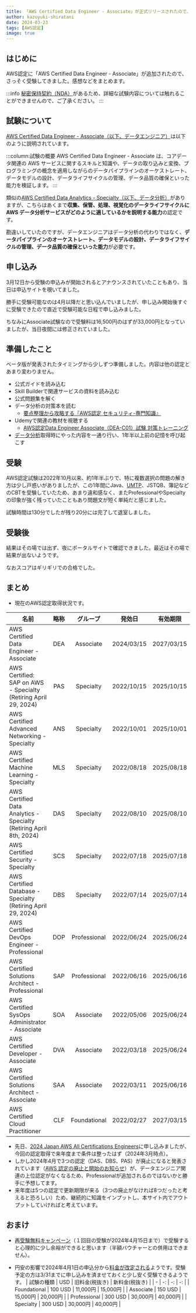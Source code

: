 ```yaml
---
title: 「AWS Certified Data Engineer - Associate」が正式リリースされたので、さっそく受験してきた
author: kazuyuki-shiratani
date: 2024-03-23
tags: [AWS認定]
image: true
---
```


## はじめに

AWS認定に「AWS Certified Data Engineer - Associate」が追加されたので、さっそく受験してきました。感想などをまとめます。

:::info
[秘密保持契約（NDA）](https://aws.amazon.com/jp/certification/certification-agreement/)があるため、詳細な試験内容については触れることができませんので、ご了承ください。
:::

## 試験について

[AWS Certified Data Engineer - Associate（以下、データエンジニア）](https://aws.amazon.com/jp/certification/certified-data-engineer-associate/)は以下のように説明されています。

:::column:試験の概要
AWS Certified Data Engineer - Associate は、コアデータ関連の AWS サービスに関するスキルと知識や、データの取り込みと変換、プログラミングの概念を適用しながらのデータパイプラインのオーケストレート、データモデルの設計、データライフサイクルの管理、データ品質の確保といった能力を検証します。
:::

類似の[AWS Certified Data Analytics - Specialty（以下、データ分析）](https://aws.amazon.com/jp/certification/certified-data-analytics-specialty/)がありますが、こちらはあくまで**収集、保管、処理、視覚化のデータライフサイクルに AWS データ分析サービスがどのように適しているかを説明する能力**の認定です。

勘違いしていたのですが、データエンジニアはデータ分析の代わりではなく、**データパイプラインのオーケストレート、データモデルの設計、データライフサイクルの管理、データ品質の確保といった能力**が必要です。

## 申し込み

3月12日から受験の申込みが開始されるとアナウンスされていたこともあり、当日は申込サイトを覗いてました。

勝手に受験可能なのは4月以降だと思い込んでいましたが、申し込み開始後すぐに受験できたので直近で受験可能な日程で申し込みました。

ちなみにAssociate試験なので受験料は16,500円のはずが33,000円となっていましたが、当日夜間には修正されていました。

## 準備したこと

ベータ版が発表されたタイミングから少しずつ準備しました。内容は他の認定とあまり変わりません。

- 公式ガイドを読み込む
- Skill Builderで関連サービスの資料を読み込む
- 公式問題集を解く
- データ分析の対策本を読む
  - [要点整理から攻略する『AWS認定 セキュリティ-専門知識』](https://book.mynavi.jp/ec/products/detail/id=137677)
- Udemyで関連の教材を視聴する
  - [AWS認定Data Engineer Associate（DEA-C01）試験 対策トレーニング](https://www.udemy.com/course/aws-data-engineer-associate-dea/)
- [データ分析](/blogs/2022/12/12/aws_all_certified/#aws-certified-data-analytics-%E2%80%93-specialty)取得時にやった内容を一通り行い、1年半以上前の記憶を呼び起こす

## 受験

AWS認定試験は2022年10月以来、約1年半ぶりで、特に複数選択の問題の解き方は少し戸惑いがありましたが、この1年間にJava、[UMTP](/blogs/2023/12/11/umtp_l3_challenge/)、JSTQB、簿記などのCBTを受験していたため、あまり違和感なく、またProfessionalやSpecialtyの印象が強く残っていたこともあり問題文が短く単純だと感じました。

試験時間は130分でしたが残り20分には完了して退室しました。

## 受験後

結果はその場では出ず、夜にポータルサイトで確認できました。最近はその場で結果が出ないようです。

なおスコアはギリギリでの合格でした。

## まとめ

- 現在のAWS認定取得状況です。

| 名前 | 略称 | グループ | 発効日 | 有効期限 |
| - | :-: | :-: | :-: | :-: |
| AWS Certified Data Engineer - Associate | DEA | Associate | 2024/03/15 | 2027/03/15	 |
| AWS Certified: SAP on AWS - Specialty (Retiring April 29, 2024) | PAS | Specialty | 2022/10/15 | 2025/10/15 |
| AWS Certified Advanced Networking - Specialty | ANS | Specialty | 2022/10/01 | 2025/10/01 |
| AWS Certified Machine Learning - Specialty | MLS | Specialty | 2022/08/18 | 2025/08/18 |
| AWS Certified Data Analytics - Specialty (Retiring April 8th, 2024) | DAS | Specialty | 2022/08/10 | 2025/08/10 |
| AWS Certified Security - Specialty | SCS | Specialty | 2022/07/18 | 2025/07/18 |
| AWS Certified Database - Specialty (Retiring April 29, 2024) | DBS | Specialty | 2022/07/14 | 2025/07/14 |
| AWS Certified DevOps Engineer - Professional | DOP | Professional | 2022/06/24 | 2025/06/24 |
| AWS Certified Solutions Architect - Professional | SAP | Professional | 2022/06/16 | 2025/06/16 |
| AWS Certified SysOps Administrator - Associate | SOA | Associate | 2022/05/06 | 2025/06/24 |
| AWS Certified Developer - Associate | DVA | Associate | 2022/03/18 | 2025/06/24 |
| AWS Certified Solutions Architect - Associate | SAA | Associate | 2022/03/11 | 2025/06/16 |
| AWS Certified Cloud Practitioner | CLF | Foundational | 2022/02/27 | 2027/03/15 |

- 先日、[2024 Japan AWS All Certifications Engineers](https://aws.amazon.com/jp/blogs/psa/2024-japan-aws-all-certifications-engineers-apply/)に申し込みましたが、今回の認定取得で来年度まで条件は整ったはず（2024年3月時点）。
- しかし2024年4月で3つの認定（DAS、DBS、PAS）が廃止になると発表されています（[AWS 認定の廃止と開始のお知らせ](https://aws.amazon.com/jp/blogs/news/aws-certification-retirements-and-launches/)）が、データエンジニア関連の上位認定がなくなるため、Professionalが追加されるのではないかと勝手に予想してます。
- 来年度は5つの認定で更新期限が来る（3つの廃止がなければ8つだったと考えると恐ろしい）ため、継続的に知識をインプットし、本サイト内でアウトプットしていければと考えています。

## おまけ

- [再受験無料キャンペーン](https://twitter.com/Moro_Cert/status/1750394343985475861)（１回目の受験が2024年4月15日まで）で受験すると心理的に少し余裕ができると思います（半額バウチャーとの併用はできません）。

- 円安の影響で2024年4月1日の申込分から[料金が改定される](https://aws.amazon.com/jp/certification/policies/before-testing/#Exam_pricing)ようです。受験予定の方は3/31までに申し込みを済ませておくと少し安く受験できるようです。
  | 試験の種類 | USD | 旧料金(税抜き) | 新料金(税抜き) |
	| - | -: | -: | -: |
	| Foundational | 100 USD | 11,000円 | 15,000円 |
	| Associate | 150 USD | 15,000円 | 20,000円 |
	| Professional | 300 USD | 30,000円 | 40,000円 |
	| Specialty | 300 USD | 30,000円 | 40,000円 |
